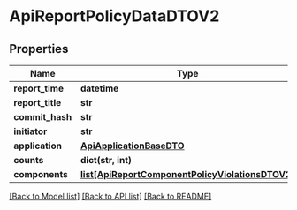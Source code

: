 # ApiReportPolicyDataDTOV2

## Properties
Name | Type | Description | Notes
------------ | ------------- | ------------- | -------------
**report_time** | **datetime** |  | [optional] 
**report_title** | **str** |  | [optional] 
**commit_hash** | **str** |  | [optional] 
**initiator** | **str** |  | [optional] 
**application** | [**ApiApplicationBaseDTO**](ApiApplicationBaseDTO.md) |  | [optional] 
**counts** | **dict(str, int)** |  | [optional] 
**components** | [**list[ApiReportComponentPolicyViolationsDTOV2]**](ApiReportComponentPolicyViolationsDTOV2.md) |  | [optional] 

[[Back to Model list]](../README.md#documentation-for-models) [[Back to API list]](../README.md#documentation-for-api-endpoints) [[Back to README]](../README.md)

